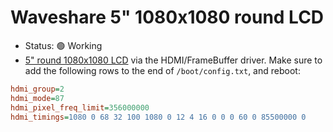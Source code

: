 # Waveshare 5" 1080x1080 round LCD

- Status: 🟢 Working
- [5" round 1080x1080 LCD](https://www.waveshare.com/5inch-1080x1080-lcd.htm) via the HDMI/FrameBuffer driver. Make sure to add the following rows to the end of `/boot/config.txt`, and reboot:

```ini
hdmi_group=2
hdmi_mode=87
hdmi_pixel_freq_limit=356000000
hdmi_timings=1080 0 68 32 100 1080 0 12 4 16 0 0 0 60 0 85500000 0
```